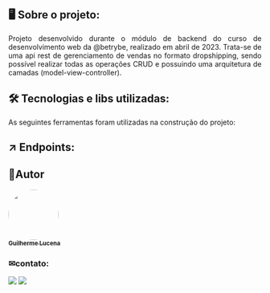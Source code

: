 ## 🖥 Sobre o projeto:

<p align="justify">Projeto desenvolvido durante o módulo de backend do curso de desenvolvimento web da @betrybe, realizado em abril de 2023. Trata-se de uma api rest de gerenciamento de vendas no formato dropshipping, sendo possível realizar todas as operações CRUD e possuindo uma arquitetura de camadas (model-view-controller). </p>

## 🛠 Tecnologias e libs utilizadas:
<p>As seguintes ferramentas foram utilizadas na construção do projeto:</p>

## ↗️ Endpoints:

## 👾Autor

 <a href="https://github.com/Gui-lfm">
 <img style="border-radius: 50%;" src="https://avatars.githubusercontent.com/u/72154970?v=4" width="100px;" alt=""/>
 <br />
 <sub><b>Guilherme Lucena</b></sub></a>
 
 ### ✉contato:
<div>
  <a href="mailto:guilherme.lucena17@gmail.com" target="_blank"><img src="https://img.shields.io/badge/Gmail-D14836?style=for-the-badge&logo=gmail&logoColor=white" target="_blank"/></a>
  <a href="https://www.linkedin.com/in/guilherme-lucena-fm94/" target="_blank"><img src="https://img.shields.io/badge/LinkedIn-0077B5?style=for-the-badge&logo=linkedin&logoColor=white" target="_blank"/></a>
</div>
